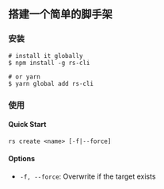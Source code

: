 ## 搭建一个简单的脚手架

### 安装

```shell
# install it globally
$ npm install -g rs-cli

# or yarn
$ yarn global add rs-cli
```

### 使用 

#### Quick Start 

```shell
rs create <name> [-f|--force]
```

#### Options

- `-f, --force`: Overwrite if the target exists